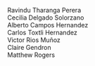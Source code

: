 Ravindu Tharanga Perera <br>
Cecilia Delgado Solorzano  <br>
Alberto Campos Hernandez <br>
Carlos Toxtli Hernandez  <br>
Victor Rios Muñoz <br>
Claire Gendron <br>
Matthew Rogers <br>
